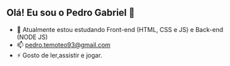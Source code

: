 ## Olá! Eu sou o Pedro Gabriel 👋

- 🌱 Atualmente estou estudando Front-end (HTML, CSS e JS) e Back-end (NODE JS)
- 📫 pedro.temoteo93@gmail.com
- ⚡ Gosto de ler,assistir e jogar.
